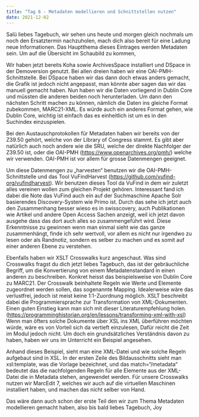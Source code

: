 ```yaml
---
title: "Tag 6 - Metadaten modellieren und Schnittstellen nutzen"
date: 2021-12-02
---
```


Salü liebes Tagebuch, 
wir sehen uns heute und morgen gleich nochmals um noch den Ersatztermin nachzuholen, mach dich also bereit für eine Ladung neue Informationen.
Das Hauptthema dieses Eintrages werden Metadaten sein. Um auf die Übersicht im Schaubild zu kommen,
 
Wir haben jetzt bereits Koha sowie ArchivesSpace installiert und DSpace in der Demoversion genutzt. Bei allen dreien haben wir eine OAI-PMH-Schnittstelle. Bei DSpace haben wir das dann doch etwas anders gemacht, die Grafik ist jedoch nicht angepasst, man könnte aber sagen das wir das manuell gemacht haben. Nun haben wir die Daten vorliegend in Dublin Core und müssten die anderen beiden noch herunterladen. Um dann den nächsten Schritt machen zu können, nämlich die Daten ins gleiche Format zubekommen, MARC21-XML. Es würde auch ein anderes Format gehen, wie Dublin Core, wichtig ist einfach das es einheitlich ist um es in den Suchindex einzuspielen.

Bei den Austauschprotokollen für Metadaten haben wir bereits von der Z39.50 gehört, welche von der Library of Congress stammt. Es gibt aber natürlich auch noch andere wie die SRU, welche der direkte Nachfolger der Z39.50 ist, oder die OAI-PMH (https://www.openarchives.org/pmh/) welche wir verwenden. OAI-PMH ist vor allem für grosse Datenmengen geeignet.

Um diese Datenmengen zu „harvesten“ benutzen wir die OAI-PMH-Schnittstelle und das Tool VuFindHarvest (https://github.com/vufind-org/vufindharvest). Wir benutzen dieses Tool da VuFind in dem wir zuletzt alles vereinen wollen zum gleichen Projekt gehören. Interessant fand ich dabei die Note das VuFind auch ein auf der Suchmaschine Apache Solr basierendes Discovery-System wie Primo ist. Durch das sehe ich jetzt auch den Zusammenhang besser wieso es in swisscovery, auch Publikationen wie Artikel und andere Open Access Sachen anzeigt, weil ich jetzt davon ausgehe dass das dort auch alles so zusammengeführt wird. Diese Erkenntnisse zu gewinnen wenn man einmal sieht wie das ganze zusammenhängt, finde ich sehr wertvoll, vor allem es nicht nur irgendwo zu lesen oder als Randnotiz, sondern es selber zu machen und es somit auf einer anderen Ebene zu verstehen.

Ebenfalls haben wir XSLT Crosswalks kurz angeschaut. Was sind Crosswalks fragst du dich jetzt liebes Tagebuch, das ist der gebräuchliche Begriff, um die Konvertierung von einem Metadatenstandard in einen anderen zu beschreiben. Konkret heisst das beispielsweise von Dublin Core zu MARC21. Der Crosswalk beinhaltete Regeln wie Werte und Elemente zugeordnet werden sollen, das sogenannte Mapping. Idealerweise wäre das verlustfrei, jedoch ist meist keine 1:1-Zuordnung möglich. XSLT beschreibt dabei die Programmiersprache zur Transformation von XML-Dokumenten. Einen guten Einstieg kann man sich mit dieser Literaturempfehlung holen. (https://programminghistorian.org/en/lessons/transforming-xml-with-xsl) Wenn man öfters solche Dokumente über XSL ins XML überführen möchten würde, wäre es von Vorteil sich da vertieft einzulesen, Dafür reicht die Zeit im Modul jedoch nicht. Um doch ein grundsätzliches Verständnis davon zu haben, haben wir uns im Unterricht ein Beispiel angesehen.
 
Anhand dieses Beispiel, sieht man eine XML-Datei und wie solche Regeln aufgebaut sind in XSL. In der ersten Zeile des Bildausschnitts sieht man xsl:template, was die Vorlage bezeichnet, und das match=“/metadata“ bedeutet das die nachfolgenden Regeln für alle Elemente aus der XML-Datei die in Metadata stehen, angewendet werden. Für unsere Crosswalks nutzen wir MarcEdit 7, welches wir auch auf die virtuellen Maschinen installiert haben, und machen das nicht selber von Hand.

Das wäre dann auch schon der erste Teil den wir zum Thema Metadaten modellieren gemacht haben, also bis bald liebes Tagebuch,
Joy
